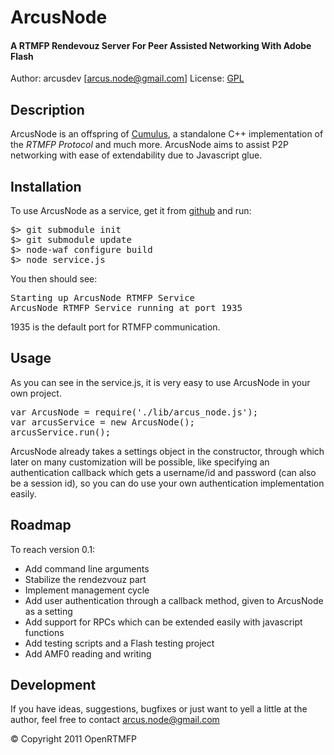 # ArcusNode
#### A RTMFP Rendevouz Server For Peer Assisted Networking With Adobe Flash

Author: arcusdev [arcus.node@gmail.com]
License: [GPL](http://www.gnu.org/licenses/) 

## Description
ArcusNode is an offspring of [Cumulus](http://github.com/OpenRTMFP/Cumulus), a standalone C++ implementation of the _RTMFP Protocol_ and much more. ArcusNode aims to assist P2P networking with ease of extendability due to Javascript glue.

## Installation
To use ArcusNode as a service, get it from [github](http://github.com/OpenRTMFP/ArcusNode) and run:
<pre>
$> git submodule init
$> git submodule update
$> node-waf configure build
$> node service.js
</pre>
You then should see:
<pre>
Starting up ArcusNode RTMFP Service
ArcusNode RTMFP Service running at port 1935
</pre>
1935 is the default port for RTMFP communication.

## Usage
As you can see in the service.js, it is very easy to use ArcusNode in your own project.
<pre>
var ArcusNode = require('./lib/arcus_node.js');
var arcusService = new ArcusNode();
arcusService.run();
</pre>
ArcusNode already takes a settings object in the constructor, through which later on many customization will be possible, like specifying an authentication callback which gets a username/id and password (can also be a session id), so you can do use your own authentication implementation easily.

## Roadmap
To reach version 0.1:

* Add command line arguments
* Stabilize the rendezvouz part
* Implement management cycle
* Add user authentication through a callback method, given to ArcusNode as a setting
* Add support for RPCs which can be extended easily with javascript functions
* Add testing scripts and a Flash testing project
* Add AMF0 reading and writing

## Development
If you have ideas, suggestions, bugfixes or just want to yell a little at the author,
feel free to contact arcus.node@gmail.com


&copy; Copyright 2011 OpenRTMFP
